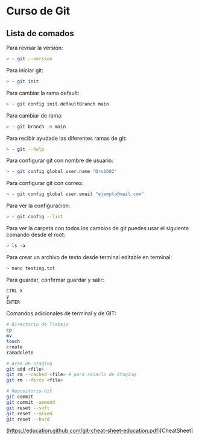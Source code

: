 # Curso de Git

## Lista de comados

Para revisar la version:
```sh
> - git --version
```

Para iniciar git:
```sh
> - git init
```

Para cambiar la rama default:
```sh
> - git config init.defaultBranch main
```

Para cambiar de rama:
```sh
> - git branch -m main
```

Para recibir ayudade las diferentes ramas de git:
```sh
> - git --help
```

Para configurar git con nombre de usuario:
```sh
> - git config global user.name "Drs1602"
```

Para configurar git con correo:
```sh
> - git config global user.email "ejemplo@mail.com"
```

Para ver la configuracion:
```sh
> - git config --list
```

Para ver la carpeta con todos los cambios de git puedes usar el siguiente comando desde el root:
```sh
> ls -a
```
Para crear un archivo de texto desde terminal editable en terminal:
```sh
> nano testing.txt
```

Para guardar, confirmar guardar y salir:
```sh
CTRL X
y
ENTER
```

Comandos adicionales de terminal y de GIT:
```sh
# Directorio de Trabajo
cp
mv
touch
create
ramadelete

# Area de Staging
git add <file>
git rm --cached <file> # para sacarlo de staging
git rm --force <file>

# Repositorio Git
git commit
git commit -ammend
git reset --soft
git reset --mixed
git reset --hard
```




(https://education.github.com/git-cheat-sheet-education.pdf)[CheatSheet]